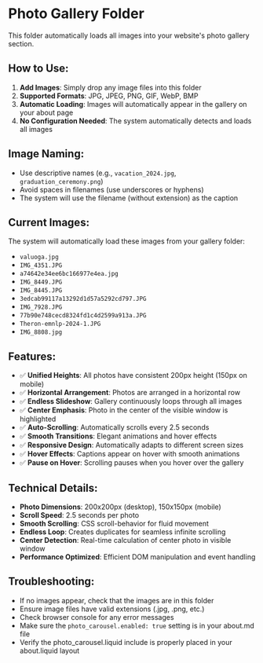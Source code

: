 # Photo Gallery Folder

This folder automatically loads all images into your website's photo gallery section.

## How to Use:

1. **Add Images**: Simply drop any image files into this folder
2. **Supported Formats**: JPG, JPEG, PNG, GIF, WebP, BMP
3. **Automatic Loading**: Images will automatically appear in the gallery on your about page
4. **No Configuration Needed**: The system automatically detects and loads all images

## Image Naming:
- Use descriptive names (e.g., `vacation_2024.jpg`, `graduation_ceremony.png`)
- Avoid spaces in filenames (use underscores or hyphens)
- The system will use the filename (without extension) as the caption

## Current Images:
The system will automatically load these images from your gallery folder:
- `valuoga.jpg`
- `IMG_4351.JPG`
- `a74642e34ee6bc166977e4ea.jpg`
- `IMG_8449.JPG`
- `IMG_8445.JPG`
- `3edcab99117a13292d1d57a5292cd797.JPG`
- `IMG_7928.JPG`
- `77b90e748cecd8324fd1c4d2599a913a.JPG`
- `Theron-emnlp-2024-1.JPG`
- `IMG_8808.jpg`

## Features:
- ✅ **Unified Heights**: All photos have consistent 200px height (150px on mobile)
- ✅ **Horizontal Arrangement**: Photos are arranged in a horizontal row
- ✅ **Endless Slideshow**: Gallery continuously loops through all images
- ✅ **Center Emphasis**: Photo in the center of the visible window is highlighted
- ✅ **Auto-Scrolling**: Automatically scrolls every 2.5 seconds
- ✅ **Smooth Transitions**: Elegant animations and hover effects
- ✅ **Responsive Design**: Automatically adapts to different screen sizes
- ✅ **Hover Effects**: Captions appear on hover with smooth animations
- ✅ **Pause on Hover**: Scrolling pauses when you hover over the gallery

## Technical Details:
- **Photo Dimensions**: 200x200px (desktop), 150x150px (mobile)
- **Scroll Speed**: 2.5 seconds per photo
- **Smooth Scrolling**: CSS scroll-behavior for fluid movement
- **Endless Loop**: Creates duplicates for seamless infinite scrolling
- **Center Detection**: Real-time calculation of center photo in visible window
- **Performance Optimized**: Efficient DOM manipulation and event handling

## Troubleshooting:
- If no images appear, check that the images are in this folder
- Ensure image files have valid extensions (.jpg, .png, etc.)
- Check browser console for any error messages
- Make sure the `photo_carousel.enabled: true` setting is in your about.md file
- Verify the photo_carousel.liquid include is properly placed in your about.liquid layout
